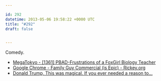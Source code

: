 ```yaml
---

id: 292
datetime: 2013-05-06 19:58:22 +0000 UTC
title: "#292"
draft: false


---
```


Comedy. 

 
 * [MegaTokyo - [1361] PBAD-Frustrations of a FoxGirl Biology Teacher](http://megatokyo.com/strip/1361)
 * [Google Chrome - Family Guy Commercial (is Epic) - Rickey.org](http://www.rickey.org/google-chrome-family-guy-commercial-is-epic/)
 * [Donald Trump, This was magical. If you ever needed a reason to...](http://comedycentral.tumblr.com/post/49529555646/this-was-magical-if-you-ever-needed-a-reason-to?xrs=synd_facebook)


